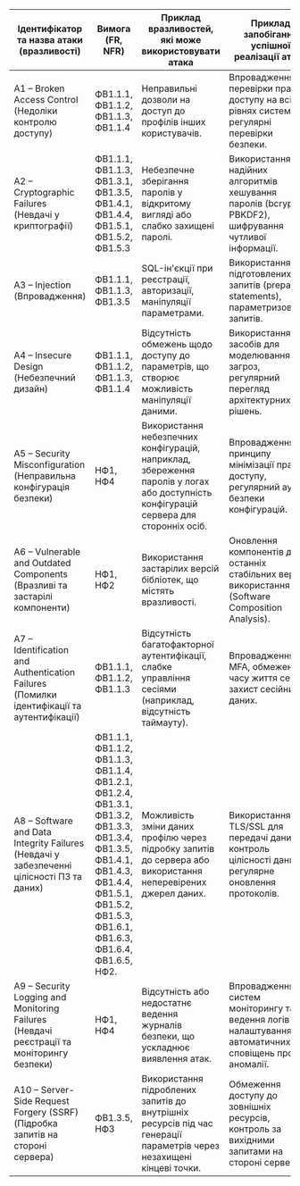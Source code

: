 | **Ідентифікатор та назва атаки (вразливості)** | **Вимога (FR, NFR)** | **Приклад вразливостей, які може використовувати атака** | **Приклад запобігання успішної реалізації атаки** |
|-----------------------------------------------|----------------------|---------------------------------------------------------|---------------------------------------------------|
| A1 – Broken Access Control (Недоліки контролю доступу) | ФВ1.1.1, ФВ1.1.2, ФВ1.1.3, ФВ1.1.4 | Неправильні дозволи на доступ до профілів інших користувачів. | Впровадження перевірки прав доступу на всіх рівнях системи, регулярні перевірки безпеки. |
| A2 – Cryptographic Failures (Невдачі у криптографії) | ФВ1.1.1, ФВ1.1.3, ФВ1.3.1, ФВ1.3.5, ФВ1.4.1, ФВ1.4.4, ФВ1.5.1, ФВ1.5.2, ФВ1.5.3 | Небезпечне зберігання паролів у відкритому вигляді або слабко захищені паролі. | Використання надійних алгоритмів хешування паролів (bcrypt, PBKDF2), шифрування чутливої інформації. |
| A3 – Injection (Впровадження) | ФВ1.1.1, ФВ1.1.3, ФВ1.3.5 | SQL-ін'єкції при реєстрації, авторизації, маніпуляції параметрами. | Використання підготовлених запитів (prepared statements), параметризованих запитів. |
| A4 – Insecure Design (Небезпечний дизайн) | ФВ1.1.1, ФВ1.1.2, ФВ1.1.3, ФВ1.1.4 | Відсутність обмежень щодо доступу до параметрів, що створює можливість маніпуляції даними. | Використання засобів для моделювання загроз, регулярний перегляд архітектурних рішень. |
| A5 – Security Misconfiguration (Неправильна конфігурація безпеки) | НФ1, НФ4 | Використання небезпечних конфігурацій, наприклад, збереження паролів у логах або доступність конфігурацій сервера для сторонніх осіб. | Впровадження принципу мінімізації прав доступу, регулярний аудит безпеки конфігурацій. |
| A6 – Vulnerable and Outdated Components (Вразливі та застарілі компоненти) | НФ1, НФ2 | Використання застарілих версій бібліотек, що містять вразливості. | Оновлення компонентів до останніх стабільних версій, використання SCA (Software Composition Analysis). |
| A7 – Identification and Authentication Failures (Помилки ідентифікації та аутентифікації) | ФВ1.1.1, ФВ1.1.2, ФВ1.1.3 | Відсутність багатофакторної аутентифікації, слабке управління сесіями (наприклад, відсутність таймауту). | Впровадження MFA, обмеження часу життя сесій, захист сесійних даних. |
| A8 – Software and Data Integrity Failures (Невдачі у забезпеченні цілісності ПЗ та даних) | ФВ1.1.1, ФВ1.1.2, ФВ1.1.3, ФВ1.1.4, ФВ1.2.1, ФВ1.2.4, ФВ1.3.1, ФВ1.3.2, ФВ1.3.3, ФВ1.3.4, ФВ1.3.5, ФВ1.4.1, ФВ1.4.3, ФВ1.4.4, ФВ1.5.1, ФВ1.5.2, ФВ1.5.3, ФВ1.6.1, ФВ1.6.3, ФВ1.6.4, ФВ1.6.5, НФ2. | Можливість зміни даних профілю через підробку запитів до сервера або використання неперевірених джерел даних. | Використання TLS/SSL для передачі даних, контроль цілісності даних, регулярне оновлення протоколів. |
| A9 – Security Logging and Monitoring Failures (Невдачі реєстрації та моніторингу безпеки) | НФ1, НФ4 | Відсутність або недостатнє ведення журналів безпеки, що ускладнює виявлення атак. | Впровадження систем моніторингу та ведення логів з налаштуванням автоматичних сповіщень про аномалії. |
| A10 – Server-Side Request Forgery (SSRF) (Підробка запитів на стороні сервера) | ФВ1.3.5, НФ3 | Використання підроблених запитів до внутрішніх ресурсів під час генерації параметрів через незахищені кінцеві точки. | Обмеження доступу до зовнішніх ресурсів, контроль за вихідними запитами на стороні сервера. |
